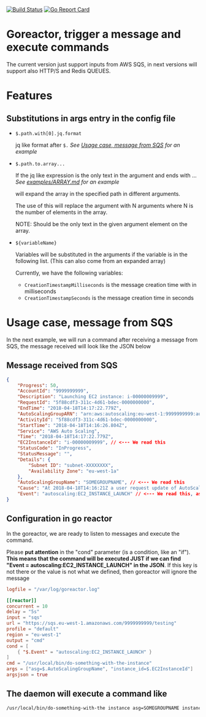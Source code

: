 [![Build Status](https://travis-ci.org/gabrielperezs/goreactor.svg?branch=master)](https://travis-ci.org/gabrielperezs/goreactor) [![Go Report Card](https://goreportcard.com/badge/github.com/gabrielperezs/goreactor)](https://goreportcard.com/report/github.com/gabrielperezs/goreactor)

Goreactor, trigger a message and execute commands
=================================================

The current version just support inputs from AWS SQS, in next versions will support also HTTP/S and Redis QUEUES.

Features
========

Substitutions in args entry in the config file
----------------------------------------------

- `$.path.with[0].jq.format`

    jq like format after `$.` _See [Usage case, message from SQS](#usage-case-message-from-sqs) for an example_

- `$.path.to.array...`

    If the jq like expression is the only text in the argument and ends with ... _See [examples/ARRAY.md](examples/ARRAY.md) for an example_

    will expand the array in the specified path in different arguments.

    The use of this will replace the argument with N arguments where N is the number of elements in the array.

    NOTE: Should be the only text in the given argument element on the array.

- `${variableName}`

    Variables will be substituted in the arguments if the variable is in the following list. (This can also come from an expanded array)

    Currently, we have the following variables:
    - `CreationTimestampMilliseconds` is the message creation time with in milliseconds
    - `CreationTimestampSeconds` is the message creation time in seconds


Usage case, message from SQS
===========================

In the next example, we will run a command after receiving a message from SQS, the message received will look like the JSON below

Message received from SQS
------------------------

```json
{
    "Progress": 50,
    "AccountId": "9999999999",
    "Description": "Launching EC2 instance: i-00000009999",
    "RequestId": "5f88cdf3-311c-4d61-bdec-0000000000",
    "EndTime": "2018-04-18T14:17:22.779Z",
    "AutoScalingGroupARN": "arn:aws:autoscaling:eu-west-1:9999999999:autoScalingGroup:0b35d38a-8270-45d0-a0d8-0000000000:autoScalingGroupName/SOMEGROUPNAME",
    "ActivityId": "5f88cdf3-311c-4d61-bdec-0000000000",
    "StartTime": "2018-04-18T14:16:26.804Z",
    "Service": "AWS Auto Scaling",
    "Time": "2018-04-18T14:17:22.779Z",
    "EC2InstanceId": "i-00000009999", // <--- We read this
    "StatusCode": "InProgress",
    "StatusMessage": "",
    "Details": {
        "Subnet ID": "subnet-XXXXXXXX",
        "Availability Zone": "eu-west-1a"
    },
    "AutoScalingGroupName": "SOMEGROUPNAME", // <--- We read this
    "Cause": "At 2018-04-18T14:16:21Z a user request update of AutoScalingGroup constraints to min: 1, max: 5, desired: 3 changing the desired capacity from 2 to 3....",
    "Event": "autoscaling:EC2_INSTANCE_LAUNCH" // <--- We read this, as condition
}
```

Configuration in go reactor
---------------------------

In the goreactor, we are ready to listen to messages and execute the command.

Please __put attention__ in the "cond" parameter (is a condition, like an "if"). __This means that the command will be executed JUST if we can find "Event = autoscaling:EC2_INSTANCE_LAUNCH" in the JSON__. If this key is not there or the value is not what we defined, then goreactor will ignore the message


```toml
logfile = "/var/log/goreactor.log"

[[reactor]]
concurrent = 10
delay = "5s"
input = "sqs"
url = "https://sqs.eu-west-1.amazonaws.com/9999999999/testing"
profile = "default"
region = "eu-west-1"
output = "cmd"
cond = [
    { "$.Event" = "autoscaling:EC2_INSTANCE_LAUNCH" }
]
cmd = "/usr/local/bin/do-something-with-the-instance"
args = ["asg=$.AutoScalingGroupName", "instance_id=$.EC2InstanceId"]
argsjson = true
```


The daemon will execute a command like
--------------------------------------

```bash
/usr/local/bin/do-something-with-the instance asg=SOMEGROUPNAME instance_id=i-00000009999
```
